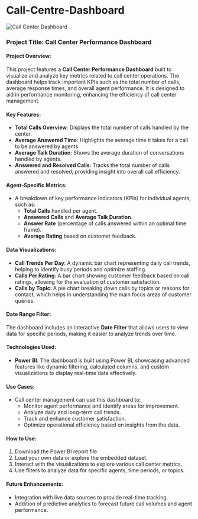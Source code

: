 # Call-Centre-Dashboard
![Call Center Dashboard](https://github.com/user-attachments/assets/2c436d3d-e31a-4014-b70c-b1015e0b2f95)
### Project Title: Call Center Performance Dashboard

#### Project Overview:
This project features a **Call Center Performance Dashboard** built to visualize and analyze key metrics related to call center operations. The dashboard helps track important KPIs such as the total number of calls, average response times, and overall agent performance. It is designed to aid in performance monitoring, enhancing the efficiency of call center management.

#### Key Features:
- **Total Calls Overview**: Displays the total number of calls handled by the center.
- **Average Answered Time**: Highlights the average time it takes for a call to be answered by agents.
- **Average Talk Duration**: Shows the average duration of conversations handled by agents.
- **Answered and Resolved Calls**: Tracks the total number of calls answered and resolved, providing insight into overall call efficiency.

#### Agent-Specific Metrics:
- A breakdown of key performance indicators (KPIs) for individual agents, such as:
  - **Total Calls** handled per agent.
  - **Answered Calls** and **Average Talk Duration**.
  - **Answer Rate** (percentage of calls answered within an optimal time frame).
  - **Average Rating** based on customer feedback.

#### Data Visualizations:
- **Call Trends Per Day**: A dynamic bar chart representing daily call trends, helping to identify busy periods and optimize staffing.
- **Calls Per Rating**: A bar chart showing customer feedback based on call ratings, allowing for the evaluation of customer satisfaction.
- **Calls by Topic**: A pie chart breaking down calls by topics or reasons for contact, which helps in understanding the main focus areas of customer queries.

#### Date Range Filter:
The dashboard includes an interactive **Date Filter** that allows users to view data for specific periods, making it easier to analyze trends over time.

#### Technologies Used:
- **Power BI**: The dashboard is built using Power BI, showcasing advanced features like dynamic filtering, calculated columns, and custom visualizations to display real-time data effectively.

#### Use Cases:
- Call center management can use this dashboard to:
  - Monitor agent performance and identify areas for improvement.
  - Analyze daily and long-term call trends.
  - Track and enhance customer satisfaction.
  - Optimize operational efficiency based on insights from the data.

#### How to Use:
1. Download the Power BI report file.
2. Load your own data or explore the embedded dataset.
3. Interact with the visualizations to explore various call center metrics.
4. Use filters to analyze data for specific agents, time periods, or topics.

#### Future Enhancements:
- Integration with live data sources to provide real-time tracking.
- Addition of predictive analytics to forecast future call volumes and agent performance.
